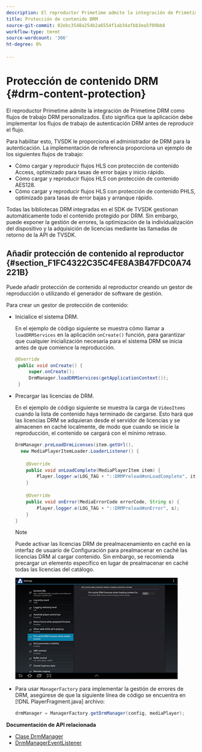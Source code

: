```yaml
---
description: El reproductor Primetime admite la integración de Primetime DRM como flujos de trabajo DRM personalizados. Esto significa que la aplicación debe implementar los flujos de trabajo de autenticación DRM antes de reproducir el flujo.
title: Protección de contenido DRM
source-git-commit: 02ebc3548a254b2a6554f1ab34afbb3ea5f09bb8
workflow-type: tm+mt
source-wordcount: '366'
ht-degree: 0%

---
```


# Protección de contenido DRM {#drm-content-protection}

El reproductor Primetime admite la integración de Primetime DRM como flujos de trabajo DRM personalizados. Esto significa que la aplicación debe implementar los flujos de trabajo de autenticación DRM antes de reproducir el flujo.

Para habilitar esto, TVSDK le proporciona el administrador de DRM para la autenticación. La implementación de referencia proporciona un ejemplo de los siguientes flujos de trabajo:

* Cómo cargar y reproducir flujos HLS con protección de contenido Access, optimizado para tasas de error bajas y inicio rápido.
* Cómo cargar y reproducir flujos HLS con protección de contenido AES128.
* Cómo cargar y reproducir flujos HLS con protección de contenido PHLS, optimizado para tasas de error bajas y arranque rápido.

Todas las bibliotecas DRM integradas en el SDK de TVSDK gestionan automáticamente todo el contenido protegido por DRM. Sin embargo, puede exponer la gestión de errores, la optimización de la individualización del dispositivo y la adquisición de licencias mediante las llamadas de retorno de la API de TVSDK.

## Añadir protección de contenido al reproductor {#section_F1FC4322C35C4FE8A3B47FDC0A74221B}

Puede añadir protección de contenido al reproductor creando un gestor de reproducción o utilizando el generador de software de gestión.

Para crear un gestor de protección de contenido:

* Inicialice el sistema DRM.

  En el ejemplo de código siguiente se muestra cómo llamar a `loadDRMServices` en la aplicación `onCreate()` función, para garantizar que cualquier inicialización necesaria para el sistema DRM se inicia antes de que comience la reproducción.

  ```java
  @Override 
   public void onCreate() { 
       super.onCreate();  
       DrmManager.loadDRMServices(getApplicationContext()); 
   }
  ```

* Precargar las licencias de DRM.

  En el ejemplo de código siguiente se muestra la carga de `VideoItems` cuando la lista de contenido haya terminado de cargarse. Esto hará que las licencias DRM se adquieran desde el servidor de licencias y se almacenen en caché localmente, de modo que cuando se inicie la reproducción, el contenido se cargará con el mínimo retraso.

  ```java
  DrmManager.preLoadDrmLicenses(item.getUrl(),  
    new MediaPlayerItemLoader.LoaderListener() { 
  
      @Override 
      public void onLoadComplete(MediaPlayerItem item) { 
          Player.logger.w(LOG_TAG + "::DRMPreload#onLoadComplete", item.getResource().getUrl()); 
      } 
  
      @Override 
      public void onError(MediaErrorCode errorCode, String s) { 
          Player.logger.e(LOG_TAG + "::DRMPreload#onError", s); 
      } 
  } 
  ```

  >[!NOTE]
  >
  >Puede activar las licencias DRM de prealmacenamiento en caché en la interfaz de usuario de Configuración para prealmacenar en caché las licencias DRM al cargar contenido. Sin embargo, se recomienda precargar un elemento específico en lugar de prealmacenar en caché todas las licencias del catálogo.
  >
  >![](assets/precache-drm-licenses.jpg)

* Para usar `ManagerFactory` para implementar la gestión de errores de DRM, asegúrese de que la siguiente línea de código se encuentra en [!DNL PlayerFragment.java] archivo:

  ```java
  drmManager = ManagerFactory.getDrmManager(config, mediaPlayer);
  ```

**Documentación de API relacionada**

* [Clase DrmManager](https://help.adobe.com/en_US/primetime/api/reference_implementation/android/javadoc/com/adobe/primetime/reference/manager/DrmManager.html)
* [DrmManagerEventListener](https://help.adobe.com/en_US/primetime/api/reference_implementation/android/javadoc/com/adobe/primetime/reference/manager/DrmManager.DrmManagerEventListener.html)
